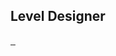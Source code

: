 ## Level Designer
<a href="heut42069.github.io" > <img src="https://imgur.com/kQ9L9ez.png" alt="" /> </a>
<a href="https://discord.gg/4MBuAKJGYR" rel="rn"> <img src="https://i.imgur.com/0FU3Zmc.png" alt="" /> </a>
<a href="https://discord.gg/zVRDgWU" rel="hammer"> <img src="https://imgur.com/LznHile.png" alt="" /> </a>
